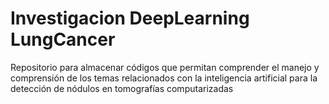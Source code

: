 # Investigacion DeepLearning LungCancer
Repositorio para almacenar códigos que permitan comprender el manejo y comprensión de los temas relacionados con la inteligencia artificial para la detección de nódulos en tomografías computarizadas 
